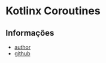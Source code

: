 # Kotlinx Coroutines

## Informações

* [author](https://github.com/Kotlin)
* [github](https://github.com/Kotlin/kotlinx.coroutines)
